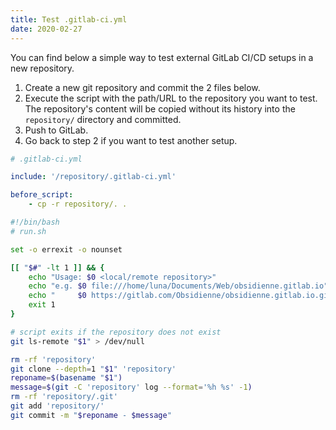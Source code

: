 ```yaml
---
title: Test .gitlab-ci.yml
date: 2020-02-27
---
```


You can find below a simple way to test external GitLab CI/CD setups in a new repository.

1. Create a new git repository and commit the 2 files below.
2. Execute the script with the path/URL to the repository you want to test. The repository's content will be copied without its history into the `repository/` directory and committed.
3. Push to GitLab.
4. Go back to step 2 if you want to test another setup.

~~~yml
# .gitlab-ci.yml

include: '/repository/.gitlab-ci.yml'

before_script:
    - cp -r repository/. .
~~~

~~~bash
#!/bin/bash
# run.sh

set -o errexit -o nounset

[[ "$#" -lt 1 ]] && {
    echo "Usage: $0 <local/remote repository>"
    echo "e.g. $0 file:///home/luna/Documents/Web/obsidienne.gitlab.io"
    echo "     $0 https://gitlab.com/Obsidienne/obsidienne.gitlab.io.git"
    exit 1
}

# script exits if the repository does not exist
git ls-remote "$1" > /dev/null

rm -rf 'repository'
git clone --depth=1 "$1" 'repository'
reponame=$(basename "$1")
message=$(git -C 'repository' log --format='%h %s' -1)
rm -rf 'repository/.git'
git add 'repository/'
git commit -m "$reponame - $message"
~~~
